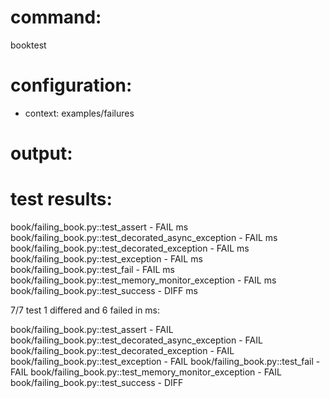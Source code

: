 # command:

booktest 

# configuration:

 * context: examples/failures

# output:


# test results:

  book/failing_book.py::test_assert - FAIL <number> ms
  book/failing_book.py::test_decorated_async_exception - FAIL <number> ms
  book/failing_book.py::test_decorated_exception - FAIL <number> ms
  book/failing_book.py::test_exception - FAIL <number> ms
  book/failing_book.py::test_fail - FAIL <number> ms
  book/failing_book.py::test_memory_monitor_exception - FAIL <number> ms
  book/failing_book.py::test_success - DIFF <number> ms

7/7 test 1 differed and 6 failed in <number> ms:

  book/failing_book.py::test_assert - FAIL
  book/failing_book.py::test_decorated_async_exception - FAIL
  book/failing_book.py::test_decorated_exception - FAIL
  book/failing_book.py::test_exception - FAIL
  book/failing_book.py::test_fail - FAIL
  book/failing_book.py::test_memory_monitor_exception - FAIL
  book/failing_book.py::test_success - DIFF


